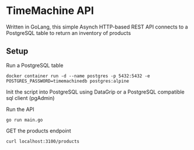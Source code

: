 # TimeMachine API

Written in GoLang, this simple Asynch HTTP-based REST API connects to a PostgreSQL table to return an inventory of products

## Setup

Run a PostgreSQL table
```
docker container run -d --name postgres -p 5432:5432 -e POSTGRES_PASSWORD=timemachinedb postgres:alpine
```

Init the script into PostgreSQL using DataGrip or a PostgreSQL compatible sql client (pgAdmin)

Run the API
```
go run main.go
```

GET the products endpoint
```
curl localhost:3100/products
```
